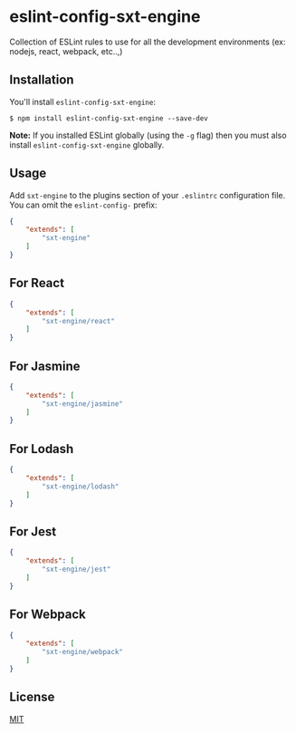 # eslint-config-sxt-engine
Collection of ESLint rules to use for all the development environments (ex: nodejs, react, webpack, etc..,)

## Installation

You'll install `eslint-config-sxt-engine`:

```
$ npm install eslint-config-sxt-engine --save-dev
```

**Note:** If you installed ESLint globally (using the `-g` flag) then you must also install `eslint-config-sxt-engine` globally.

## Usage

Add `sxt-engine` to the plugins section of your `.eslintrc` configuration file. You can omit the `eslint-config-` prefix:

```json
{
    "extends": [
        "sxt-engine"
    ]
}
```

## For React

```json
{
    "extends": [
        "sxt-engine/react"
    ]
}
```

## For Jasmine

```json
{
    "extends": [
        "sxt-engine/jasmine"
    ]
}
```


## For Lodash 

```json
{
    "extends": [
        "sxt-engine/lodash"
    ]
}
```

## For Jest 

```json
{
    "extends": [
        "sxt-engine/jest"
    ]
}
```

## For Webpack 

```json
{
    "extends": [
        "sxt-engine/webpack"
    ]
}
```

## License

[MIT](http://www.opensource.org/licenses/mit-license.php)